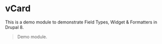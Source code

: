 # vCard

This is a demo module to demonstrate Field Types, Widget & Formatters in Drupal 8.

> Demo module.
